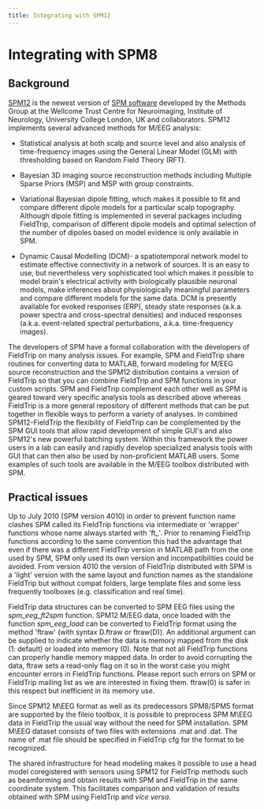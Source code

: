 ```yaml
---
title: Integrating with SPM12
---
```


# Integrating with SPM8

## Background

[SPM12](http://www.fil.ion.ucl.ac.uk/spm/software/spm8b/) is the newest version of [SPM software](http://www.fil.ion.ucl.ac.uk/spm/) developed by the Methods Group at the Wellcome Trust Centre for Neuroimaging, Institute of Neurology, University College London, UK and collaborators. SPM12 implements several advanced methods for M/EEG analysis:

- Statistical analysis at both scalp and source level and also analysis of time-frequency images using the General Linear Model (GLM) with thresholding based on Random Field Theory (RFT).

- Bayesian 3D imaging source reconstruction methods including Multiple Sparse Priors (MSP) and MSP with group constraints.

- Variational Bayesian dipole fitting, which makes it possible to fit and compare different dipole models for a particular scalp topography. Although dipole fitting is implemented in several packages including FieldTrip, comparison of different dipole models and optimal selection of the number of dipoles based on model evidence is only available in SPM.

- Dynamic Causal Modelling (DCM)- a spatiotemporal network model to estimate effective connectivity in a network of sources. It is an easy to use, but nevertheless very sophisticated tool which makes it possible to model brain's electrical activity with biologically plausible neuronal models, make inferences about physiologically meaningful parameters and compare different models for the same data. DCM is presently available for evoked responses (ERP), steady state responses (a.k.a. power spectra and cross-spectral densities) and induced responses (a.k.a. event-related spectral perturbations, a.k.a. time-frequency images).

The developers of SPM have a formal collaboration with the developers of FieldTrip on many analysis issues. For example, SPM and FieldTrip share routines for converting data to MATLAB, forward modeling for M/EEG source reconstruction and the SPM12 distribution contains a version of FieldTrip so that you can combine FieldTrip and SPM functions in your custom scripts. SPM and FieldTrip complement each other well as SPM is geared toward very specific analysis tools as described above whereas FieldTrip is a more general repository of different methods that can be put together in flexible ways to perform a variety of analyses. In combined SPM12-FieldTrip the flexibility of FieldTrip can be complemented by the SPM GUI tools that allow rapid development of simple GUI's and also SPM12's new powerful batching system. Within this framework the power users in a lab can easily and rapidly develop specialized analysis tools with GUI that can then also be used by non-proficient MATLAB users. Some examples of such tools are available in the M/EEG toolbox distributed with SPM.

## Practical issues

Up to July 2010 (SPM version 4010) in order to prevent function name clashes SPM called its FieldTrip functions via intermediate or 'wrapper' functions whose name always started with 'ft\_'. Prior to renaming FieldTrip functions according to the same convention this had the advantage that even if there was a different FieldTrip version in MATLAB path from the one used by SPM, SPM only used its own version and incompatibilities could be avoided. From version 4010 the version of FieldTrip distributed with SPM is a 'light' version with the same layout and function names as the standalone FieldTrip but without compat folders, large template files and some less frequently toolboxes (e.g. classification and real time).

FieldTrip data structures can be converted to SPM EEG files using the _spm_eeg_ft2spm_ function. SPM12 M/EEG data, once loaded with the function _spm_eeg_load_ can be converted to FieldTrip format using the method 'ftraw' (with syntax D.ftraw or ftraw(D)). An additional argument can be supplied to indicate whether the data is memory mapped from the disk (1: default) or loaded into memory (0). Note that not all FieldTrip functions can properly handle memory mapped data. In order to avoid corrupting the data, ftraw sets a read-only flag on it so in the worst case you might encounter errors in FieldTrip functions. Please report such errors on SPM or FieldTrip mailing list as we are interested in fixing them. ftraw(0) is
safer in this respect but inefficient in its memory use.

Since SPM12 M\EEG format as well as its predecessors SPM8/SPM5 format are supported by the fileio toolbox, it is possible to preprocess SPM M\EEG data in FieldTrip the usual way without the need for SPM installation. SPM M\EEG dataset consists of two files with extensions .mat and .dat. The name of .mat file should be specified in FieldTrip cfg for the format to be recognized.

The shared infrastructure for head modeling makes it possible to use a head model coregistered with sensors using SPM12 for FieldTrip methods such as beamforming and obtain results with SPM and FieldTrip in the same coordinate system. This facilitates comparison and validation of results obtained with SPM using FieldTrip and _vice versa_.
